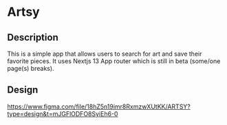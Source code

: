 # Artsy

## Description

This is a simple app that allows users to search for art and save their favorite pieces.
It uses Nextjs 13 App router which is still in beta (some/one page(s) breaks).

## Design

https://www.figma.com/file/18hZ5n19imr8RxmzwXUtKK/ARTSY?type=design&t=mJGFlODFO8SyiEh6-0
